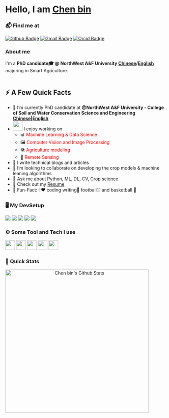 <!-- <img width="30px" margin="0px" src="https://raw.githubusercontent.com/ABSphreak/ABSphreak/master/gifs/Hi.gif"> -->
<h1>Hello, I am <a href="https://cbinmodeling.github.io/">Chen bin</a></h1>
</h1>

### 📬 Find me at
[![Github Badge](http://img.shields.io/badge/-Github-black?style=flat-square&logo=github)](https://github.com/chenbin98) 
[![Gmail Badge](https://img.shields.io/badge/-Gmail-d14836?style=flat-square&logo=Gmail&logoColor=white&link=mailto:qtianaddress@gmail.com)](mailto:binc041208@gmail.com)
[![Orcid Badge](https://img.shields.io/badge/-Orcid-green?style=flat-square&logo=Orcid&logoColor=white&link=https://orcid.org/0000-0001-8897-1714)](https://orcid.org/0009-0000-8266-940X)

### About me
 I'm a **PhD candidate🎓 @ NorthWest A&F University [Chinese](https://www.nwsuaf.edu.cn/)/[English](https://en.nwsuaf.edu.cn/)** majoring in Smart Agriculture. <br/><br/>




## ⚡️ A Few Quick Facts

- 🔭 I’m currently PhD candidate at **@NorthWest A&F University - College of Soil and Water Conservation Science and Engineering [Chinese](http://www.iswc.ac.cn/)|[English](http://english.iswc.cas.cn/)**
- <img src="https://media.giphy.com/media/WUlplcMpOCEmTGBtBW/giphy.gif" width="30">  I enjoy working on
  - 📊 <span style="color:red">Machine Learning & Data Science</span>
  - 🖼 <span style="color:red">Computer Vision and Image Processing</span>
  - 🛠 <span style="color:red">Agriculture modeling </span>
  - 🤖 <span style="color:red">Remote Sensing</span>
- 📝 I write technical blogs and articles
- 👯 I’m looking to collaborate on developing the crop models & machine leaning algorithms
- 💬 Ask me about Python, ML, DL, CV, Crop science
- 📙 Check out my [Resume](https://github.com/chenbin98/blob/ChenBin.pdf)
- 🎉 Fun-Fact: I ❤️ coding  writing🚀 football⚾ and basketball 🏀

  
### 🖥️ My DevSetup
<img src="https://img.shields.io/badge/Chrome-555555.svg?&style=flat-square&logo=google-chrome&logoColor=FABC0C"> <img src="https://img.shields.io/badge/VS Code-555555?style=flat-square&logo=visual-studio-code&logoColor=007ACC"> <img src="https://img.shields.io/badge/Terminal-555555.svg?&style=flat-square&logo=powershell&logoColor=white"> <img src="https://img.shields.io/badge/Jupyter-555555.svg?&style=flat-square&logo=jupyter&logoColor=F37626"> <img src="https://img.shields.io/badge/Ubuntu-555555.svg?&style=flat-square&logo=Ubuntu&logoColor=1ED760">

### ⚙️ Some Tool and Tech I use
<code><img height="30" src="https://avatars0.githubusercontent.com/u/1525981?s=200&v=4"></code>
<code><img height="30" src="https://avatars.githubusercontent.com/u/21003710?s=48&v=4"></code>
<code><img height="30" src="https://avatars.githubusercontent.com/u/513560?s=48&v=4"></code>
<code><img height="30" src="https://avatars.githubusercontent.com/u/7388996?s=48&v=4"></code>
<code><img height="30" src="https://avatars.githubusercontent.com/u/53057619?s=48&v=4"></code>


### 🚀 Quick Stats
<p align="center">
<img width="450" align="left" src="https://github-readme-stats.vercel.app/api?username=chenbin98" alt="Chen bin's Github Stats" />
</p>
